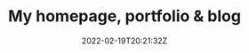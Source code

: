 ---
title: "My homepage, portfolio & blog"
date: 2022-02-19T20:21:32Z
weight: 1
type: link

thumbnail: "/img/thumbnail/websiteminimal.jpg"
link: "https://lmcly.fyi"
---